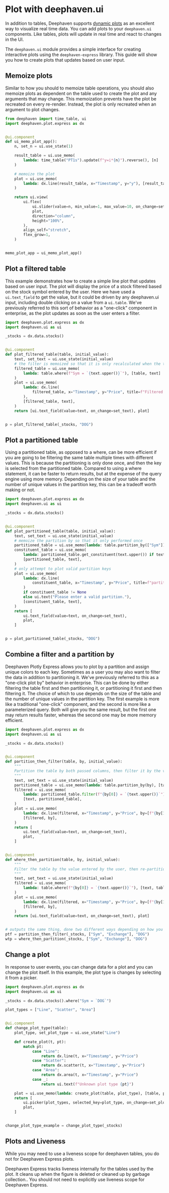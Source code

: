 # Plot with deephaven.ui

In addition to tables, Deephaven supports [dynamic plots](/core/docs/how-to-guides/plotting/) as an excellent way to visualize real time data. You can add plots to your `deephaven.ui` components. Like tables, plots will update in real time and react to changes in the UI.

The `deephaven.ui` module provides a simple interface for creating interactive plots using the `deephaven-express` library. This guide will show you how to create plots that updates based on user input.

## Memoize plots

Similar to how you should to memoize table operations, you should also memoize plots as dependent on the table used to create the plot and any arguments that may change. This memoization prevents have the plot be recreated on every re-render. Instead, the plot is only recreated when an argument to plot changes.

```python
from deephaven import time_table, ui
import deephaven.plot.express as dx


@ui.component
def ui_memo_plot_app():
    n, set_n = ui.use_state(1)

    result_table = ui.use_memo(
        lambda: time_table("PT1s").update(f"y=i*{n}").reverse(), [n]
    )

    # memoize the plot
    plot = ui.use_memo(
        lambda: dx.line(result_table, x="Timestamp", y="y"), [result_table]
    )

    return ui.view(
        ui.flex(
            ui.slider(value=n, min_value=1, max_value=10, on_change=set_n, label="n"),
            plot,
            direction="column",
            height="100%",
        ),
        align_self="stretch",
        flex_grow=1,
    )


memo_plot_app = ui_memo_plot_app()
```

## Plot a filtered table

This example demonstrates how to create a simple line plot that updates based on user input. The plot will display the price of a stock filtered based on the stock symbol entered by the user. Here we have used a `ui.text_field` to get the value, but it could be driven by any deephaven.ui input, including double clicking on a value from a `ui.table`. We've previously referred to this sort of behavior as a "one-click" component in enterprise, as the plot updates as soon as the user enters a filter.

```python
import deephaven.plot.express as dx
import deephaven.ui as ui

_stocks = dx.data.stocks()


@ui.component
def plot_filtered_table(table, initial_value):
    text, set_text = ui.use_state(initial_value)
    # the filter is memoized so that it is only recalculated when the text changes
    filtered_table = ui.use_memo(
        lambda: table.where(f"Sym = `{text.upper()}`"), [table, text]
    )
    plot = ui.use_memo(
        lambda: dx.line(
            filtered_table, x="Timestamp", y="Price", title=f"Filtered by: {text}"
        ),
        [filtered_table, text],
    )
    return [ui.text_field(value=text, on_change=set_text), plot]


p = plot_filtered_table(_stocks, "DOG")
```

## Plot a partitioned table

Using a partitioned table, as opposed to a where, can be more efficient if you are going to be filtering the same table multiple times with different values. This is because the partitioning is only done once, and then the key is selected from the partitioned table. Compared to using a where statement, it can be faster to return results, but at the expense of the query engine using more memory. Depending on the size of your table and the number of unique values in the partition key, this can be a tradeoff worth making or not.

```python
import deephaven.plot.express as dx
import deephaven.ui as ui

_stocks = dx.data.stocks()


@ui.component
def plot_partitioned_table(table, initial_value):
    text, set_text = ui.use_state(initial_value)
    # memoize the partition by so that it only performed once
    partitioned_table = ui.use_memo(lambda: table.partition_by(["Sym"]), [table])
    constituent_table = ui.use_memo(
        lambda: partitioned_table.get_constituent(text.upper()) if text != "" else None,
        [partitioned_table, text],
    )
    # only attempt to plot valid partition keys
    plot = ui.use_memo(
        lambda: dx.line(
            constituent_table, x="Timestamp", y="Price", title=f"partition key: {text}"
        )
        if constituent_table != None
        else ui.text("Please enter a valid partition."),
        [constituent_table, text],
    )
    return [
        ui.text_field(value=text, on_change=set_text),
        plot,
    ]


p = plot_partitioned_table(_stocks, "DOG")
```

## Combine a filter and a partition by

Deephaven Plotly Express allows you to plot by a partition and assign unique colors to each key. Sometimes as a user you may also want to filter the data in addition to partitioning it. We've previously referred to this as a "one-click plot by" behavior in enterprise. This can be done by either filtering the table first and then partitioning it, or partitioning it first and then filtering it. The choice of which to use depends on the size of the table and the number of unique values in the partition key. The first example is more like a traditional "one-click" component, and the second is more like a parameterized query. Both will give you the same result, but the first one may return results faster, whereas the second one may be more memory efficient.

```python
import deephaven.plot.express as dx
import deephaven.ui as ui

_stocks = dx.data.stocks()


@ui.component
def partition_then_filter(table, by, initial_value):
    """
    Partition the table by both passed columns, then filter it by the value entered by the user
    """
    text, set_text = ui.use_state(initial_value)
    partitioned_table = ui.use_memo(lambda: table.partition_by(by), [table, by])
    filtered = ui.use_memo(
        lambda: partitioned_table.filter(f"{by[0]} = `{text.upper()}`"),
        [text, partitioned_table],
    )
    plot = ui.use_memo(
        lambda: dx.line(filtered, x="Timestamp", y="Price", by=[f"{by[1]}"]),
        [filtered, by],
    )
    return [
        ui.text_field(value=text, on_change=set_text),
        plot,
    ]


@ui.component
def where_then_partition(table, by, initial_value):
    """
    Filter the table by the value entered by the user, then re-partition it by the second passed column
    """
    text, set_text = ui.use_state(initial_value)
    filtered = ui.use_memo(
        lambda: table.where(f"{by[0]} = `{text.upper()}`"), [text, table]
    )
    plot = ui.use_memo(
        lambda: dx.line(filtered, x="Timestamp", y="Price", by=[f"{by[1]}"]),
        [filtered, by],
    )
    return [ui.text_field(value=text, on_change=set_text), plot]


# outputs the same thing, done two different ways depending on how you want the work done
ptf = partition_then_filter(_stocks, ["Sym", "Exchange"], "DOG")
wtp = where_then_partition(_stocks, ["Sym", "Exchange"], "DOG")
```

## Change a plot

In response to user events, you can change data for a plot and you can change the plot itself. In this example, the plot type is changes by selecting it from a picker.

```python
import deephaven.plot.express as dx
import deephaven.ui as ui

_stocks = dx.data.stocks().where("Sym = `DOG`")

plot_types = ["Line", "Scatter", "Area"]


@ui.component
def change_plot_type(table):
    plot_type, set_plot_type = ui.use_state("Line")

    def create_plot(t, pt):
        match pt:
            case "Line":
                return dx.line(t, x="Timestamp", y="Price")
            case "Scatter":
                return dx.scatter(t, x="Timestamp", y="Price")
            case "Area":
                return dx.area(t, x="Timestamp", y="Price")
            case _:
                return ui.text(f"Unknown plot type {pt}")

    plot = ui.use_memo(lambda: create_plot(table, plot_type), [table, plot_type])
    return [
        ui.picker(plot_types, selected_key=plot_type, on_change=set_plot_type),
        plot,
    ]


change_plot_type_example = change_plot_type(_stocks)
```

## Plots and Liveness

While you may need to use a liveness scope for deephaven tables, you do not for Deephaven Express plots.

Deephaven Express tracks liveness internally for the tables used by the plot. It cleans up when the figure is deleted or cleaned up by garbage collection.. You should not need to explicitly use liveness scope for Deephaven Express.

